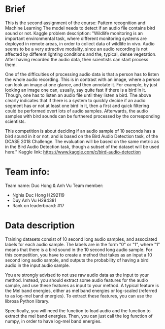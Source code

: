 # Brief
This is the second assignment of the course: Pattern recognition and Machine Learning
The model needs to detect if an audio file contains bird sound or not.
Kaggle problem description:
"Wildlife monitoring is an important environmental task, where different monitoring systems are deployed in remote areas, in order to collect data of wildlife in vivo. Audio seems to be a very attractive modality, since an audio recording is not affected by different lighting conditions and the, typical, dense vegetation. After having recorded the audio data, then scientists can start process them.

One of the difficulties of processing audio data is that a person has to listen the whole audio recording. This is in contrast with an image, where a person can look an image at one glance, and then annotate it. For example, by just looking an image one can, usually, say quite fast if there is a bird in it. Though, one has to listen an audio file until they listen a bird. The above clearly indicates that if there is a system to quickly decide if an audio segment has or not at least one bird in it, then a first and quick filtering could be performed overt lots of audio samples. Afterwards, the audio samples with bird sounds can be furthered processed by the corresponding scientists.

This competition is about deciding if an audio sample of 10 seconds has a bird sound in it or not, and is based on the Bird Audio Detection task, of the DCASE 2018 Challenge. The evaluation will be based on the same metric as in the Bird Audio Detection task, though a subset of the dataset will be used here."
Kaggle link: https://www.kaggle.com/c/bird-audio-detection

# Team info:
Team name: Duc Hong & Anh Vu
Team member: 
- Nghia Duc Hong H292119
- Duy Anh Vu H294381
- Rank on leaderboard: #17
# Data description 
Training datasets consist of 10 second long audio samples, and associated labels for each audio sample. The labels are in the form "0" or "1", where "1" means that there is a bird sound in the 10 second long audio sample.
For this competition, you have to create a method that takes as an input a 10 second long audio sample, and outputs the probability of having a bird audio in the input audio sample.

You are strongly advised to not use raw audio data as the input to your method. Instead, you should extract some audio features for the audio sample, and use these features as input to your method. A typical feature is the Mel band energies, either as mel band energies or log-scaled (referred to as log-mel band energies). To extract these features, you can use the librosa Python library.

Specifically, you will need the function to load audio and the function to extract the mel band energies. Then, you can just call the log function of numpy, in order to have log-mel band energies.